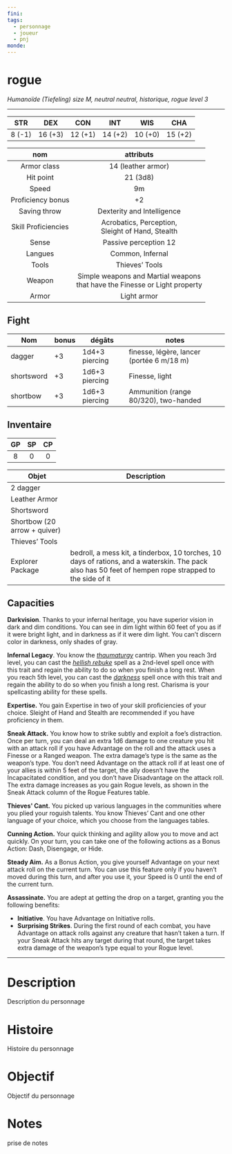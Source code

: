 ```yaml
---
fini: 
tags:
  - personnage
  - joueur
  - pnj
monde:
---
```

# rogue
*Humanoïde (Tiefeling) size M, neutral neutral, historique, rogue level 3* 
___

|  STR   |   DEX   |   CON   |   INT   |   WIS   |   CHA   |
| :----: | :-----: | :-----: | :-----: | :-----: | :-----: |
| 8 (-1) | 16 (+3) | 12 (+1) | 14 (+2) | 10 (+0) | 15 (+2) |

|         nom         |                                   attributs                                    |
| :-----------------: | :----------------------------------------------------------------------------: |
|     Armor class     |                               14 (leather armor)                               |
|      Hit point      |                                    21 (3d8)                                    |
|        Speed        |                                       9m                                       |
|  Proficiency bonus  |                                       +2                                       |
|    Saving throw     |                           Dexterity and Intelligence                           |
| Skill Proficiencies |              Acrobatics, Perception, <br>Sleight of Hand, Stealth              |
|        Sense        |                             Passive perception 12                              |
|       Langues       |                                Common, Infernal                                |
|        Tools        |                                 Thieves’ Tools                                 |
|       Weapon        | Simple weapons and Martial weapons <br>that have the Finesse or Light property |
|        Armor        |                                  Light armor                                   |

## Fight

| Nom        | bonus | dégâts         | notes                                     |
| ---------- | ----- | -------------- | ----------------------------------------- |
| dagger     | +3    | 1d4+3 piercing | finesse, légère, lancer (portée 6 m/18 m) |
| shortsword | +3    | 1d6+3 piercing | Finesse, light                            |
| shortbow   | +3    | 1d6+3 piercing | Ammunition (range 80/320), two-handed     |

## Inventaire
| GP  | SP  | CP  |
| :-: | :-: | :-: |
|  8  |  0  |  0  |

| Objet                        | Description                                                                                                                                            |
| ---------------------------- | ------------------------------------------------------------------------------------------------------------------------------------------------------ |
| 2 dagger                     |                                                                                                                                                        |
| Leather Armor                |                                                                                                                                                        |
| Shortsword                   |                                                                                                                                                        |
| Shortbow (20 arrow + quiver) |                                                                                                                                                        |
| Thieves’ Tools               |                                                                                                                                                        |
| Explorer Package             | bedroll, a mess kit, a tinderbox, 10 torches, 10 days of rations, and a waterskin. The pack also has 50 feet of hempen rope strapped to the side of it |


## Capacities 
**Darkvision**. Thanks to your infernal heritage, you have superior vision in dark and dim conditions. You can see in dim light within 60 feet of you as if it were bright light, and in darkness as if it were dim light. You can’t discern color in darkness, only shades of gray.

**Infernal Legacy**. You know the [_thaumaturgy_](https://www.aidedd.org/dnd/sorts.php?vo=thaumaturgy) cantrip. When you reach 3rd level, you can cast the [_hellish rebuke_](https://www.aidedd.org/dnd/sorts.php?vo=hellish-rebuke) spell as a 2nd-level spell once with this trait and regain the ability to do so when you finish a long rest. When you reach 5th level, you can cast the [_darkness_](https://www.aidedd.org/dnd/sorts.php?vo=darkness) spell once with this trait and regain the ability to do so when you finish a long rest. Charisma is your spellcasting ability for these spells.

**Expertise.** You gain Expertise in two of your skill proficiencies of your choice. Sleight of Hand and Stealth are recommended if you have proficiency in them.

**Sneak Attack.** You know how to strike subtly and exploit a foe’s distraction. Once per turn, you can deal an extra 1d6 damage to one creature you hit with an attack roll if you have Advantage on the roll and the attack uses a Finesse or a Ranged weapon. The extra damage’s type is the same as the weapon’s type.
You don’t need Advantage on the attack roll if at least one of your allies is within 5 feet of the target, the ally doesn’t have the Incapacitated condition, and you don’t have Disadvantage on the attack roll.
The extra damage increases as you gain Rogue levels, as shown in the Sneak Attack column of the Rogue Features table.

**Thieves' Cant.** You picked up various languages in the communities where you plied your roguish talents. You know Thieves’ Cant and one other language of your choice, which you choose from the languages tables.

**Cunning Action.** Your quick thinking and agility allow you to move and act quickly. On your turn, you can take one of the following actions as a Bonus Action: Dash, Disengage, or Hide.

**Steady Aim.** As a Bonus Action, you give yourself Advantage on your next attack roll on the current turn. You can use this feature only if you haven’t moved during this turn, and after you use it, your Speed is 0 until the end of the current turn.

**Assassinate.** You are adept at getting the drop on a target, granting you the following benefits:
- **Initiative**. You have Advantage on Initiative rolls.
- **Surprising Strikes**. During the first round of each combat, you have Advantage on attack rolls against any creature that hasn’t taken a turn. If your Sneak Attack hits any target during that round, the target takes extra damage of the weapon’s type equal to your Rogue level.

---
# Description
Description du personnage

# Histoire
Histoire du personnage

# Objectif
Objectif du personnage

# Notes
prise de notes

